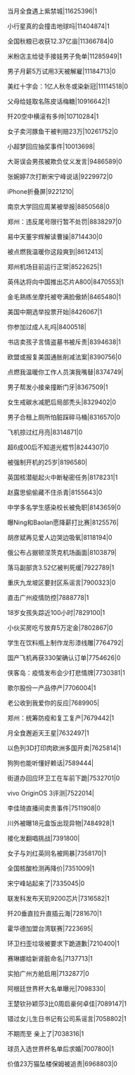 当月全食遇上紫禁城|11625396|1

小行星真的会撞击地球吗|11404874|1

全国秋粮已收获12.37亿亩|11366784|0

米粉店主给徒手接娃男子免单|11285949|1

男子月薪5万试用3天被解雇|11184713|0

美红十字会：1亿人秋冬或染新冠|11114518|0

父母给娃取名陈皮话梅糖|10916642|1

歼20空中横滚有多帅|10710284|1

女子卖河豚鱼干被判赔23万|10261752|0

小超梦回应抽奖事件|10013698|

大哥误会男孩被欺负仗义发言|9486589|0

张婉婷7次打断宋宁峰说话|9229972|0

iPhone折叠屏|9221210|

南京大学回应周某被举报|8850568|0

郑州：违反尾号限行暂不处罚|8838297|0

易中天董宇辉解读曹操|8714430|0

被点燃我温暖你这段爽到|8612413|

郑州机场目前运行正常|8522625|1

英伟达将向中国推出芯片A800|8470553|1

金毛熟练坐摩托被夸满脸傲娇|8465480|1

美国中期选举投票开始|8426067|1

你参加过成人礼吗|8400518|

书店卖孩子言情盗墓书被斥责|8394638|1

欧盟或报复美国通胀削减法案|8390756|0

点燃我温暖你工作人员演我嘴替|8374749|

男子帮发小接亲撞断门牙|8367509|1

女生戒碳水减肥后局部秃头|8329402|0

男子合租上厕所怕脏踩碎马桶|8316570|0

飞机掠过红月亮|8314871|0

超6成00后不知道光棍节|8244307|0

被强制开机的25岁|8196580|

英国核潜艇起火中断秘密任务|8178231|1

赵露思偷偷藏不住杀青|8155643|0

中学多名学生感染校长被免职|8143659|0

曝Ning和Baolan愿降薪打比赛|8125576|

胡彦斌再见爱人边哭边吸氧|8118194|0

俄公布占据顿涅茨克机场画面|8103879|

落马副部贪3.52亿被判死缓|7922789|1

重庆九龙坡区要封区系谣言|7900323|0

直击广州疫情防控|7888778|1

18岁女孩失踪近100小时|7829100|1

小伙买房吃亏放弃5万定金|7802867|0

学生在饮料瓶上制作龙形漆线雕|7764792|

国产飞机再获330架确认订单|7754626|0

侠客岛：疫情发布会少打悲情牌|7730381|1

歌尔股份一产品停产|7706004|1

老公收到我爱你的反应|7689905|

郑州：统筹防疫和复工复产|7679442|1

月全食邂逅天王星|7632497|1

以色列3D打印肉欧洲多国开卖|7625814|1

狗狗也能听懂好赖话|7589444|

街道办回应环卫工在车前下跪|7532701|0

vivo OriginOS 3评测|7522014|

李佳琦直播间卖贵事件|7511908|0

川外被曝18元盒饭出现异物|7484928|1

接化发翻唱挑战|7391800|

女子与刘红英同名被网暴|7358170|1

全国核酸检测再降价|7351009|1

宋宁峰站起来了|7335045|0

联发科发布天玑9200芯片|7316582|1

歼20垂直拉升直插云海|7281670|1

霍华德加盟台湾联赛|7223695|

环卫扫歪垃圾被要求下跪道歉|7210400|1

赛琳娜给新肾脏命名|7137713|1

实拍广州方舱启用|7132877|0

阿根廷世界杯大名单曝光|7098330|

王楚钦孙颖莎3比0周启豪何卓佳|7089147|1

错过女儿生日书记有公司系谣言|7058802|1

不期而至 亲上了|7038316|1

球员入选世界杯名单后求婚|7007800|1

价值23万猫坠楼保姆被追责|6968803|0

